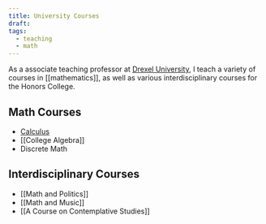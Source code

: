 ```yaml
---
title: University Courses
draft: 
tags:
  - teaching
  - math
---
```


As a associate teaching professor at [Drexel University](https://www.drexel.edu), I teach a variety of courses in [[mathematics]], as well as various interdisciplinary courses for the Honors College. 

## Math Courses
- [Calculus](https://wealldomath.com)
- [[College Algebra]] 
- Discrete Math

## Interdisciplinary Courses
- [[Math and Politics]]
- [[Math and Music]]
- [[A Course on Contemplative Studies]]

